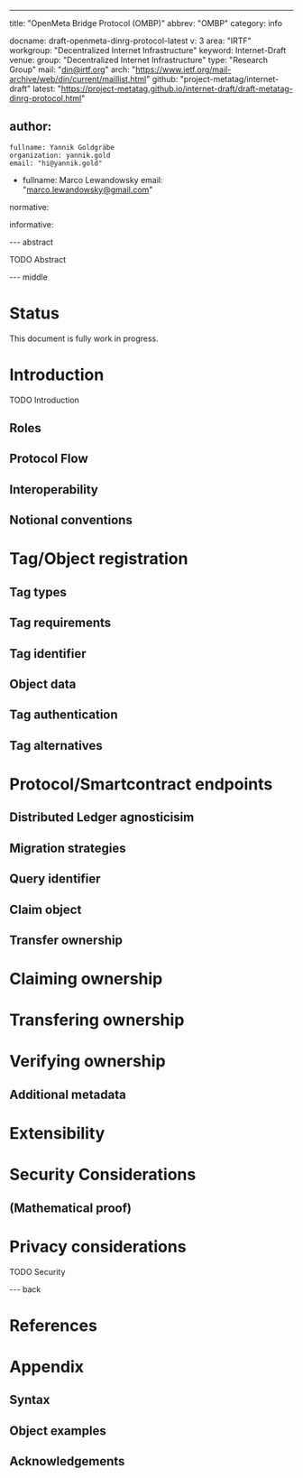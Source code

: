 ---
title: "OpenMeta Bridge Protocol (OMBP)"
abbrev: "OMBP"
category: info

docname: draft-openmeta-dinrg-protocol-latest
v: 3
area: "IRTF"
workgroup: "Decentralized Internet Infrastructure"
keyword: Internet-Draft
venue:
  group: "Decentralized Internet Infrastructure"
  type: "Research Group"
  mail: "din@irtf.org"
  arch: "https://www.ietf.org/mail-archive/web/din/current/maillist.html"
  github: "project-metatag/internet-draft"
  latest: "https://project-metatag.github.io/internet-draft/draft-metatag-dinrg-protocol.html"

author:
 -
    fullname: Yannik Goldgräbe
    organization: yannik.gold
    email: "hi@yannik.gold"
 -
    fullname: Marco Lewandowsky
    email: "marco.lewandowsky@gmail.com"

normative:

informative:


--- abstract

TODO Abstract


--- middle

# Status
This document is fully work in progress.

# Introduction

TODO Introduction

## Roles

## Protocol Flow

## Interoperability

## Notional conventions

# Tag/Object registration

## Tag types

## Tag requirements

## Tag identifier

## Object data

## Tag authentication

## Tag alternatives

# Protocol/Smartcontract endpoints

## Distributed Ledger agnosticisim

## Migration strategies

## Query identifier

## Claim object

## Transfer ownership

# Claiming ownership

# Transfering ownership

# Verifying ownership

## Additional metadata

# Extensibility

# Security Considerations

## (Mathematical proof)

# Privacy considerations

TODO Security

--- back

# References

# Appendix

## Syntax

## Object examples

## Acknowledgements